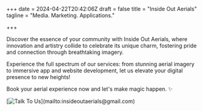 +++
date = 2024-04-22T20:42:06Z
draft = false
title = "Inside Out Aerials"
tagline = "Media. Marketing. Applications."

+++

<!-- _Inside Out Aerials empowers communities by showcasing their unique charm through innovative aerial videography and photography. 
Our mission is to elevate local identity, fostering connection and pride!_ -->

Discover the essence of your community with Inside Out Aerials, where innovation and artistry collide to celebrate its unique charm, fostering pride and connection through breathtaking imagery.

Experience the full spectrum of our services: from stunning aerial imagery to immersive app and website development, let us elevate your digital presence to new heights!

Book your aerial experience now and let's make magic happen. ✨ 

[![Talk To Us]("https://www.flaticon.com/free-icon/email_2989993")](mailto:insideoutaerials@gmail.com)
